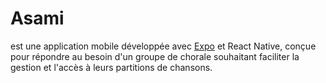 # Asami
 est une application mobile développée avec [Expo](https://expo.dev/) et React Native, conçue pour répondre au besoin d'un groupe de chorale souhaitant faciliter la gestion et l'accès à leurs partitions de chansons.
